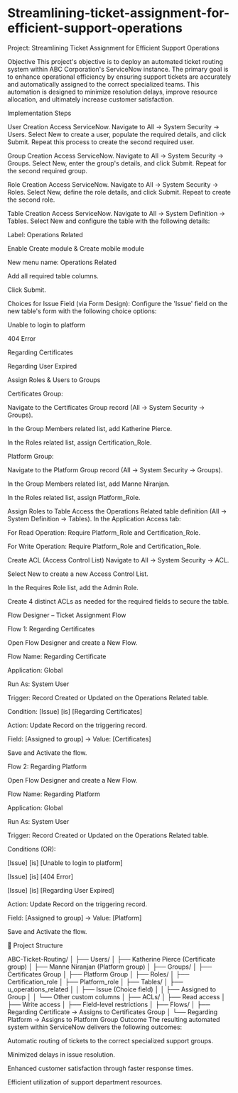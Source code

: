 # Streamlining-ticket-assignment-for-efficient-support-operations
Project: Streamlining Ticket Assignment for Efficient Support Operations

Objective This project's objective is to deploy an automated ticket routing system within ABC Corporation's ServiceNow instance. The primary goal is to enhance operational efficiency by ensuring support tickets are accurately and automatically assigned to the correct specialized teams. This automation is designed to minimize resolution delays, improve resource allocation, and ultimately increase customer satisfaction.

Implementation Steps

User Creation Access ServiceNow. Navigate to All → System Security → Users. Select New to create a user, populate the required details, and click Submit. Repeat this process to create the second required user.

Group Creation Access ServiceNow. Navigate to All → System Security → Groups. Select New, enter the group's details, and click Submit. Repeat for the second required group.

Role Creation Access ServiceNow. Navigate to All → System Security → Roles. Select New, define the role details, and click Submit. Repeat to create the second role.

Table Creation Access ServiceNow. Navigate to All → System Definition → Tables. Select New and configure the table with the following details:

Label: Operations Related

Enable Create module & Create mobile module

New menu name: Operations Related

Add all required table columns.

Click Submit.

Choices for Issue Field (via Form Design): Configure the 'Issue' field on the new table's form with the following choice options:

Unable to login to platform

404 Error

Regarding Certificates

Regarding User Expired

Assign Roles & Users to Groups

Certificates Group:

Navigate to the Certificates Group record (All → System Security → Groups).

In the Group Members related list, add Katherine Pierce.

In the Roles related list, assign Certification_Role.

Platform Group:

Navigate to the Platform Group record (All → System Security → Groups).

In the Group Members related list, add Manne Niranjan.

In the Roles related list, assign Platform_Role.

Assign Roles to Table Access the Operations Related table definition (All → System Definition → Tables). In the Application Access tab:

For Read Operation: Require Platform_Role and Certification_Role.

For Write Operation: Require Platform_Role and Certification_Role.

Create ACL (Access Control List) Navigate to All → System Security → ACL.

Select New to create a new Access Control List.

In the Requires Role list, add the Admin Role.

Create 4 distinct ACLs as needed for the required fields to secure the table.

Flow Designer – Ticket Assignment Flow

Flow 1: Regarding Certificates

Open Flow Designer and create a New Flow.

Flow Name: Regarding Certificate

Application: Global

Run As: System User

Trigger: Record Created or Updated on the Operations Related table.

Condition: [Issue] [is] [Regarding Certificates]

Action: Update Record on the triggering record.

Field: [Assigned to group] → Value: [Certificates]

Save and Activate the flow.

Flow 2: Regarding Platform

Open Flow Designer and create a New Flow.

Flow Name: Regarding Platform

Application: Global

Run As: System User

Trigger: Record Created or Updated on the Operations Related table.

Conditions (OR):

[Issue] [is] [Unable to login to platform]

[Issue] [is] [404 Error]

[Issue] [is] [Regarding User Expired]

Action: Update Record on the triggering record.

Field: [Assigned to group] → Value: [Platform]

Save and Activate the flow.

📂 Project Structure

ABC-Ticket-Routing/
│
├── Users/
│   ├── Katherine Pierce (Certificate group)
│   ├── Manne Niranjan (Platform group)
│
├── Groups/
│   ├── Certificates Group
│   ├── Platform Group
│
├── Roles/
│   ├── Certification_role
│   ├── Platform_role
│
├── Tables/
│   ├── u_operations_related
│   │   ├── Issue (Choice field)
│   │   ├── Assigned to Group
│   │   └── Other custom columns
│
├── ACLs/
│   ├── Read access
│   ├── Write access
│   ├── Field-level restrictions
│
├── Flows/
│   ├── Regarding Certificate → Assigns to Certificates Group
│   └── Regarding Platform → Assigns to Platform Group
Outcome The resulting automated system within ServiceNow delivers the following outcomes:

Automatic routing of tickets to the correct specialized support groups.

Minimized delays in issue resolution.

Enhanced customer satisfaction through faster response times.

Efficient utilization of support department resources.
